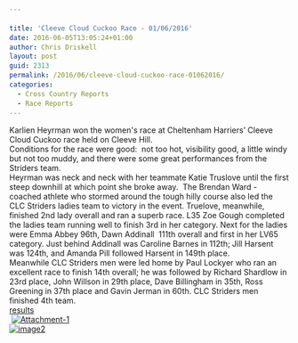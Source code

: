 ```yaml
---

title: 'Cleeve Cloud Cuckoo Race - 01/06/2016'
date: 2016-06-05T13:05:24+01:00
author: Chris Driskell
layout: post
guid: 2313
permalink: /2016/06/cleeve-cloud-cuckoo-race-01062016/
categories:
  - Cross Country Reports
  - Race Reports
---
```

<div>
  Karlien Heyrman won the women's race at Cheltenham Harriers’ Cleeve Cloud Cuckoo race held on Cleeve Hill.
</div>

<div>
  Conditions for the race were good:  not too hot, visibility good, a little windy but not too muddy, and there were some great performances from the Striders team.
</div>

<div>
  Heyrman was neck and neck with her teammate Katie Truslove until the first steep downhill at which point she broke away.  The Brendan Ward - coached athlete who stormed around the tough hilly course also led the CLC Striders ladies team to victory in the event. Truelove, meanwhile, finished 2nd lady overall and ran a superb race. L35 Zoe Gough completed the ladies team running well to finish 3rd in her category. Next for the ladies were Emma Abbey 96th, Dawn Addinall  111th overall and first in her LV65 category. Just behind Addinall was Caroline Barnes in 112th; Jill Harsent was 124th, and Amanda Pill followed Harsent in 149th place.
</div>

<div>
  Meanwhile CLC Striders men were led home by Paul Lockyer who ran an excellent race to finish 14th overall; he was followed by Richard Shardlow in 23rd place, John Willson in 29th place, Dave Billingham in 35th, Ross Greening in 37th place and Gavin Jerman in 60th. CLC Striders men finished 4th team.
</div>

<div>
</div>

<div>
  <a href="http://cheltenhamharriers.co.uk/public/inc/doc/cuckoo/results/cuckoo_2016_results.pdf">results</a>
</div>

<div>
</div>

<div>
   <a href="/Images/2016/06/Attachment-1-e1464888459784.jpeg"><img class="alignnone size-medium wp-image-2302" src="/Images/2016/06/Attachment-1-e1464888459784-300x225.jpeg" alt="Attachment-1" width="300" height="225" srcset="/Images/2016/06/Attachment-1-e1464888459784-300x225.jpeg 300w, /Images/2016/06/Attachment-1-e1464888459784.jpeg 640w" sizes="(max-width: 300px) 100vw, 300px" /></a>
</div>

<div>
</div>

<div>
</div>

<div>
  <a href="/Images/2016/06/image2-e1465128477411.jpg"><img class="alignnone size-medium wp-image-2315" src="/Images/2016/06/image2-e1465128477411-225x300.jpg" alt="image2" width="225" height="300" srcset="/Images/2016/06/image2-e1465128477411-225x300.jpg 225w, /Images/2016/06/image2-e1465128477411-768x1024.jpg 768w" sizes="(max-width: 225px) 100vw, 225px" /></a>
</div>